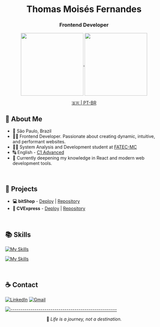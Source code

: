 <div align="center">

# Thomas Moisés Fernandes

### Frontend Developer

<a href="https://youtu.be/dQw4w9WgXcQ">
  <img height=200 align="center" src="https://github-readme-stats.vercel.app/api?username=thomasmfx&hide_border=true&theme=github_dark_dimmed&rank_icon=github&show_icons=true" />
</a>
<a href="https://youtu.be/dQw4w9WgXcQ">
  <img height=200 align="center" src="https://github-readme-stats.vercel.app/api/top-langs/?username=thomasmfx&layout=compact&theme=github_dark_dimmed&hide_border=true&card_width=320" />
</a>

<br>

[🇧🇷 | PT-BR](https://github.com/thomasmfx)

</div>

## 📜 About Me

- 📍 São Paulo, Brazil
- 👨‍💻 Frontend Developer. Passionate about creating dynamic, intuitive, and performant websites.
- 👨‍🎓 System Analysis and Development student at [FATEC-MC](https://www.fatecmogidascruzes.com.br/)
- 🔠 English - [C1 Advanced](https://cert.efset.org/jd3519)
- 🌱 Currently deepening my knowledge in React and modern web development tools.

<br>

## 🚀 Projects

- **💻 bitShop** - [Deploy](https://bitshop-tech.vercel.app/) | [Repository](https://github.com/thomasmfx/bitshop) <br>
- **💼 CVExpress** - [Deploy](https://cvexpress-rose.vercel.app/) | [Repository](https://github.com/thomasmfx/cvexpress)

<br>

## 📚 Skills
[![My Skills](https://skillicons.dev/icons?i=js,html,css,react,styledcomponents)](https://skillicons.dev)

[![My Skills](https://skillicons.dev/icons?i=git,jest,npm,linux,webpack,vite,vitest,vercel)](https://skillicons.dev)

<br>

## ☕ Contact
<div align="left">

[![LinkedIn](https://img.shields.io/badge/LinkedIn-0077B5?style=for-the-badge&logo=linkedin&logoColor=white)](https://www.linkedin.com/in/thomas-moises-fernandes/)
[![Gmail](https://img.shields.io/badge/gmail-%23DD0031.svg?&style=for-the-badge&logo=gmail&logoColor=white)](mailto:thomasmoisesf@gmail.com)

</div>

[![-----------------------------------------------------](https://raw.githubusercontent.com/andreasbm/readme/master/assets/lines/colored.png)](#table-of-contents)

<div align="center">

📝 *Life is a journey, not a destination.*

</div>
